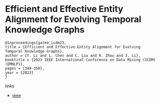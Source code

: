 # Efficient and Effective Entity Alignment for Evolving Temporal Knowledge Graphs

```
@inproceedings{gatea_icdm23,
title = {Efficient and Effective Entity Alignment for Evolving Temporal Knowledge Graphs},
author = {Y. Li and L. Chen and C. Liu and R. Zhou and J. Li},
booktitle = {2023 IEEE International Conference on Data Mining (ICDM) (EMNLP)},
pages = {349-358},
year = {2023}
}
```

links
- [ieee](https://doi.org/10.1109/ICDM58522.2023.00044)
